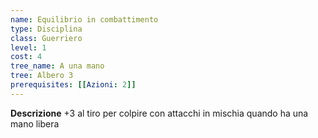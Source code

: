 ```yaml
---
name: Equilibrio in combattimento
type: Disciplina
class: Guerriero
level: 1
cost: 4
tree_name: A una mano
tree: Albero 3
prerequisites: [[Azioni: 2]]
---
```


**Descrizione**
+3 al tiro per colpire con attacchi in mischia quando ha una mano libera